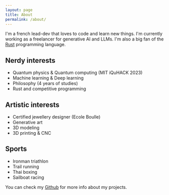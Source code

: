 ```yaml
---
layout: page
title: About
permalink: /about/
---
```


I'm a french lead-dev that loves to code and learn new things. I'm currently working as a freelancer for generative AI and LLMs. I'm also a big fan of the [Rust](https://www.rust-lang.org/) programming language.

## Nerdy interests

- Quantum physics & Quantum computing (MIT iQuHACK 2023)
- Machine learning & Deep learning
- Philosophy (4 years of studies)
- Rust and competitive programming

## Artistic interests

- Certified jewellery designer (Ecole Boulle)
- Generative art
- 3D modeling
- 3D printing & CNC

## Sports

- Ironman triathlon
- Trail running
- Thai boxing
- Sailboat racing

You can check my [Github](https://github.com/sneakyweasel) for more info about my projects.

